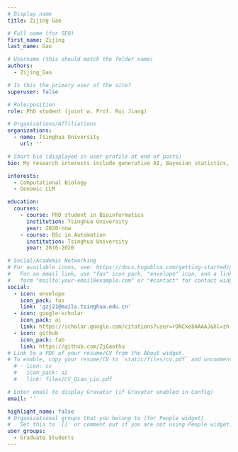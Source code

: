 ```yaml
---
# Display name
title: Zijing Gao

# Full name (for SEO)
first_name: Zijing
last_name: Gao

# Username (this should match the folder name)
authors:
  - Zijing_Gao

# Is this the primary user of the site?
superuser: false

# Role/position
role: PhD student (joint w. Prof. Rui Jiang)

# Organizations/Affiliations
organizations:
  - name: Tsinghua University
    url: ''

# Short bio (displayed in user profile at end of posts)
bio: My research interests include generative AI, Bayesian statistics, and computational biology.

interests:
  - Computational Biology
  - Genomic LLM

education:
  courses:
    - course: PhD student in Bioinformatics
      institution: Tsinghua University
      year: 2020-now
    - course: BSc in Automation
      institution: Tsinghua University
      year: 2016-2020

# Social/Academic Networking
# For available icons, see: https://docs.hugoblox.com/getting-started/page-builder/#icons
#   For an email link, use "fas" icon pack, "envelope" icon, and a link in the
#   form "mailto:your-email@example.com" or "#contact" for contact widget.
social:
  - icon: envelope
    icon_pack: fas
    link: 'gzj21@mails.tsinghua.edu.cn'
  - icon: google-scholar
    icon_pack: ai
    link: https://scholar.google.com/citations?user=rDNCke8AAAAJ&hl=zh-CN
  - icon: github
    icon_pack: fab
    link: https://github.com/ZjGaothu
# Link to a PDF of your resume/CV from the About widget.
# To enable, copy your resume/CV to `static/files/cv.pdf` and uncomment the lines below.
  # - icon: cv
  #   icon_pack: ai
  #   link: files/CV_Qiao_Liu.pdf

# Enter email to display Gravatar (if Gravatar enabled in Config)
email: ''

highlight_name: false
# Organizational groups that you belong to (for People widget)
#   Set this to `[]` or comment out if you are not using People widget. Principal Investigators/Researchers/Grad Students/Administration/Visitors/Alumni
user_groups:
  - Graduate Students
---
```


<!-- I am an incoming assistant professor at Department of Biostatistics, Yale University. My general research interest lies in the multi-disciplinary area where I have been committed to developing practical statistical and machine learning tools with significance in both statistical theory and applications. In particular, I have been pursuing this research agenda by exploiting the advances in generative artificial intelligence (AI) to tackle several fundamental statistical problems, such as density estimation, causal inference, and unsupervised learning with also broad applications in computational biology. -->

